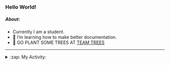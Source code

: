 ### Hello World!

##### About:
- Currently I am a student.
- 🌱 I’m learning how to make better documentation.
- 🌱 GO PLANT SOME TREES AT [TEAM TREES](https://teamtrees.org/)

---
<details>
  <summary>:zap: My Activity:</summary>
  
<!--START_SECTION:waka-->
![Code Time](http://img.shields.io/badge/Code%20Time-1%2C007%20hrs%2046%20mins-blue)

**I'm a Night 🦉** 

```text
🌞 Morning    95 commits     ███░░░░░░░░░░░░░░░░░░░░░░   13.51% 
🌆 Daytime    153 commits    █████░░░░░░░░░░░░░░░░░░░░   21.76% 
🌃 Evening    216 commits    ███████░░░░░░░░░░░░░░░░░░   30.73% 
🌙 Night      239 commits    ████████░░░░░░░░░░░░░░░░░   34.0%

```
📅 **I'm Most Productive on Tuesday** 

```text
Monday       105 commits    ███░░░░░░░░░░░░░░░░░░░░░░   14.94% 
Tuesday      133 commits    ████░░░░░░░░░░░░░░░░░░░░░   18.92% 
Wednesday    78 commits     ██░░░░░░░░░░░░░░░░░░░░░░░   11.1% 
Thursday     100 commits    ███░░░░░░░░░░░░░░░░░░░░░░   14.22% 
Friday       97 commits     ███░░░░░░░░░░░░░░░░░░░░░░   13.8% 
Saturday     81 commits     ███░░░░░░░░░░░░░░░░░░░░░░   11.52% 
Sunday       109 commits    ████░░░░░░░░░░░░░░░░░░░░░   15.5%

```


📊 **This Week I Spent My Time On** 

```text
🔥 Editors: 
VS Code                  8 hrs 28 mins       █████████████████████████   100.0%

🐱‍💻 Projects: 
CSF22                    4 hrs 19 mins       ████████████░░░░░░░░░░░░░   51.09% 
praise-demo              2 hrs 16 mins       ██████░░░░░░░░░░░░░░░░░░░   26.9% 
file-utils               1 hr 51 mins        █████░░░░░░░░░░░░░░░░░░░░   22.01%

```


 Last Updated on 22/01/2023 11:04:35 UTC
<!--END_SECTION:waka-->
</details>
